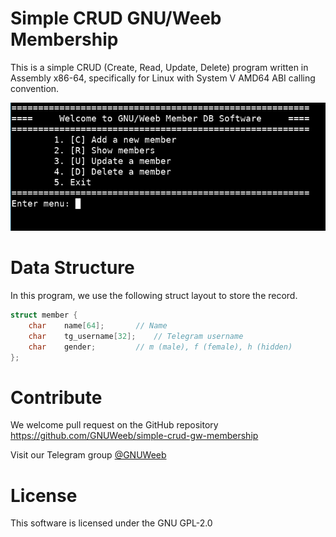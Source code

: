 
# Simple CRUD GNU/Weeb Membership
This is a simple CRUD (Create, Read, Update, Delete) program written in Assembly
x86-64, specifically for Linux with System V AMD64 ABI calling convention.

<img src="screenshot.jpg"/>

# Data Structure
In this program, we use the following struct layout to store the record.
```c
struct member {
	char	name[64];		// Name
	char	tg_username[32];	// Telegram username
	char	gender;			// m (male), f (female), h (hidden)
};
```

# Contribute
We welcome pull request on the GitHub repository
https://github.com/GNUWeeb/simple-crud-gw-membership

Visit our Telegram group <a href="https://t.me/GNUWeeb">@GNUWeeb</a>

# License
This software is licensed under the GNU GPL-2.0
